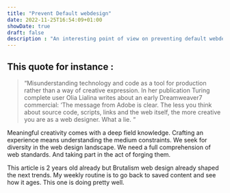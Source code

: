 ```yaml
---
title: "Prevent Default webdesign"
date: 2022-11-25T16:54:09+01:00
showDate: true
draft: false
description : "An interesting point of view on preventing default webdesign to happen (hence the event.preventDefault(); nod) with this experience article (Long read link in the comments below) full of clever analyse. Coming back to crafting web design with a core value (from frames, flash, under-construction-signs, twitter bootstrap, brutalism).  To create a great user experience, a whole range of skills is required (meaning design and dev working together, or unicorn profiles)" 
---
```


## This quote for instance :
> “Misunderstanding technology and code as a tool for production rather than a way of creative expression. In her publication Turing complete user Olia Lialina writes about an early Dreamweaver7 commercial: ‘The message from Adobe is clear. The less you think about source code, scripts, links and the web itself, the more creative you are as a web designer. What a lie. “

Meaningful creativity comes with a deep field knowledge. Crafting an experience means understanding the medium constraints. 
We seek for diversity in the web design landscape. We need a full comprehension of web standards. And taking part in the act of forging them.

This article is 2 years old already but Brutalism web design already shaped the next trends. My weekly routine is to go back to saved content and see how it ages. This one is doing pretty well.